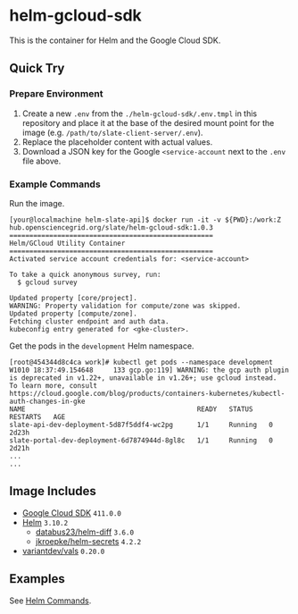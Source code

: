 # helm-gcloud-sdk

This is the container for Helm and the Google Cloud SDK.

## Quick Try

### Prepare Environment

1. Create a new `.env` from the `./helm-gcloud-sdk/.env.tmpl` in this repository and place it at the base of the desired mount point for the image (e.g. `/path/to/slate-client-server/.env`).
2. Replace the placeholder content with actual values.
3. Download a JSON key for the Google `<service-account` next to the `.env` file above.

### Example Commands

Run the image.

```shell
[your@localmachine helm-slate-api]$ docker run -it -v ${PWD}:/work:Z hub.opensciencegrid.org/slate/helm-gcloud-sdk:1.0.3
===================================================
Helm/GCloud Utility Container
===================================================
Activated service account credentials for: <service-account>

To take a quick anonymous survey, run:
  $ gcloud survey

Updated property [core/project].
WARNING: Property validation for compute/zone was skipped.
Updated property [compute/zone].
Fetching cluster endpoint and auth data.
kubeconfig entry generated for <gke-cluster>.
```

Get the pods in the `development` Helm namespace.

```shell
[root@454344d8c4ca work]# kubectl get pods --namespace development
W1010 18:37:49.154648     133 gcp.go:119] WARNING: the gcp auth plugin is deprecated in v1.22+, unavailable in v1.26+; use gcloud instead.
To learn more, consult https://cloud.google.com/blog/products/containers-kubernetes/kubectl-auth-changes-in-gke
NAME                                           READY   STATUS    RESTARTS   AGE
slate-api-dev-deployment-5d87f5ddf4-wc2pg      1/1     Running   0          2d23h
slate-portal-dev-deployment-6d7874944d-8gl8c   1/1     Running   0          2d21h
...
...
```

## Image Includes

* [Google Cloud SDK](https://cloud.google.com/sdk/docs/install) `411.0.0`
* [Helm](https://helm.sh/) `3.10.2`
  * [databus23/helm-diff](https://github.com/databus23/helm-diff) `3.6.0`
  * [jkroepke/helm-secrets](https://github.com/jkroepke/helm-secrets) `4.2.2`
* [variantdev/vals](https://github.com/variantdev/vals) `0.20.0`

## Examples

See [Helm Commands](https://docs.google.com/document/d/1Tn31mUMoJpKJrSvxemOAgS39NkJLQPk_AN5YwUfk4gM/edit#).
